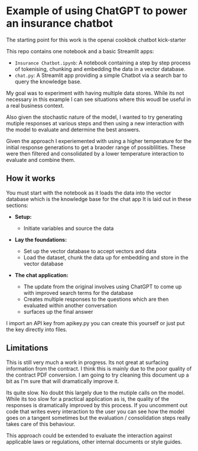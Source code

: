 # Example of using ChatGPT to power an insurance chatbot

The starting point for this work is the openai cookbok chatbot kick-starter

This repo contains one notebook and a basic Streamlit apps:
- `Insurance Chatbot.ipynb`: A notebook containing a step by step process of tokenising, chunking and embedding the data in a vector database. 
- `chat.py`: A Streamlit app providing a simple Chatbot via a search bar to query the knowledge base.

My goal was to experiment with having multiple data stores. While its not necessary in this example I can see situations where this woudl be useful in a real business context.

Also given the stochastic nature of the model, I wanted to try generating mutiple responses at various steps and then using a new interaction with the model to evaluate and determine the best answers. 

Given the approach I experiemented with using a higher temperature for the initial response generations to get a braoder range of possiblilities. These were then filtered and consolidated by a lower temperature interaction to evaluate and combine them.

## How it works

You must start with the notebook as it loads the data into the vector database which is the knowledge base for the chat app
It is laid out in these sections:
- **Setup:** 
    - Initiate variables and source the data
- **Lay the foundations:**
    - Set up the vector database to accept vectors and data
    - Load the dataset, chunk the data up for embedding and store in the vector database

- **The chat application:**
    - The update from the original involves using ChatGPT to come up with improved search terms for the database
    - Creates multiple responses to the questions which are then evaluated within another conversation
    - surfaces up the final answer
 
I import an API key from apikey.py you can create this yourself or just put the key directly into files.
 
## Limitations

This is still very much a work in progress. Its not great at surfacing information from the contract. I think this is mainly due to the poor quality of the contract PDF conversion. I am going to try cleaning this document up a bit as I'm sure that will dramatically improve it.

Its quite slow. No doubt this largely due to the mutiple calls on the model. While its too slow for a practical application as is, the quality of the responses is dramatically improved by this process. If you uncomment out code that writes every interaction to the user you can see how the model goes on a tangent sometimes but the evaluation / consolidation steps really takes care of this behaviour.

This approach could be extended to evaluate the interaction against applicable laws or regulations, other internal documents or style guides.
